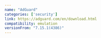```yaml
---
name: "AdGuard"
categories: ['security']
link: https://adguard.com/en/download.html
compatibility: emulation
versionFrom: "7.15.1(4386)"
---
```


